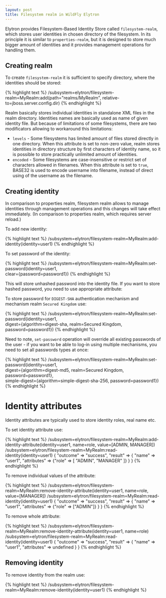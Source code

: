 ```yaml
---
layout: post
title: Filesystem realm in WildFly Elytron
---
```


Elytron provides Filesystem-Based Identity Store called `filesystem-realm`, which stores user identities in chosen directory of the filesystem.
In its principle it is similar to `properties-realm`, but it is designed to store much bigger amount of identities and it provides management operations for handling them.

## Creating realm

To create `filesystem-realm` it is sufficient to specify directory, where the identities should be stored:

{% highlight text %}
/subsystem=elytron/filesystem-realm=MyRealm:add(path="realms/MyRealm", relative-to=jboss.server.config.dir)
{% endhighlight %}

Realm basically stores individual identities in standalone XML files in the realm directory. Identities names are basically used as name of given identity file.
But because of limitations of some filesystems, there are two modificators allowing to workaround this limitations:

* `levels` - Some filesystems has limited amount of files stored directly in one directory. When this attribute is set to non-zero value, realm stores identities in directory structure by first characters of identity name, so it is possible to store practically unlimited amount of identities.
* `encoded` - Some filesystems are case-insensitive or restrict set of characters allowed in filenames. When this attribute is set to `true`, BASE32 is used to encode username into filename, instead of direct using of the username as the filename.

## Creating identity

In comparison to properties realm, filesystem realm allows to manage identities through management operations and this changes will take effect immediately. (In comparison to properties realm, which requires server reload.)

To add new identity:

{% highlight text %}
/subsystem=elytron/filesystem-realm=MyRealm:add-identity(identity=user1)
{% endhighlight %}

To set password of the identity:

{% highlight text %}
/subsystem=elytron/filesystem-realm=MyRealm:set-password(identity=user1, \
    clear={password=password1})
{% endhighlight %}

This will store unhashed password into the identity file. If you want to store hashed password, you need to use appropriate attribute:

To store password for `DIGEST-SHA` authentication mechanism and mechanism realm `Secured Kingdom` use:

{% highlight text %}
/subsystem=elytron/filesystem-realm=MyRealm:set-password(identity=user1, \
    digest={algorithm=digest-sha, realm=Secured Kingdom, password=password1})
{% endhighlight %}

Need to note, `set-password` operation will override all existing passwords of the user - if you want to be able to log-in using multiple mechanisms, you need to set all passwords types at once:

{% highlight text %}
/subsystem=elytron/filesystem-realm=MyRealm:set-password(identity=user1, \
    digest={algorithm=digest-md5, realm=Secured Kingdom, password=password1}, \
    simple-digest={algorithm=simple-digest-sha-256, password=password1})
{% endhighlight %}

# Identity attributes

Identity attributes are typically used to store identity roles, real name etc.

To set identity attribute use:

{% highlight text %}
/subsystem=elytron/filesystem-realm=MyRealm:add-identity-attribute(identity=user1, name=role, value=[ADMIN, MANAGER])
/subsystem=elytron/filesystem-realm=MyRealm:read-identity(identity=user1)
{
    "outcome" => "success",
    "result" => {
        "name" => "user1",
        "attributes" => {"role" => [
            "ADMIN",
            "MANAGER"
        ]}
    }
}
{% endhighlight %}

To remove individual values of the attribute:

{% highlight text %}
/subsystem=elytron/filesystem-realm=MyRealm:remove-identity-attribute(identity=user1, name=role, value=[MANAGER])
/subsystem=elytron/filesystem-realm=MyRealm:read-identity(identity=user1)
{
    "outcome" => "success",
    "result" => {
        "name" => "user1",
        "attributes" => {"role" => ["ADMIN"]}
    }
}
{% endhighlight %}

To remove whole attribute:

{% highlight text %}
/subsystem=elytron/filesystem-realm=MyRealm:remove-identity-attribute(identity=user1, name=role)
/subsystem=elytron/filesystem-realm=MyRealm:read-identity(identity=user1)
{
    "outcome" => "success",
    "result" => {
        "name" => "user1",
        "attributes" => undefined
    }
}
{% endhighlight %}

## Removing identity

To remove identity from the realm use:

{% highlight text %}
/subsystem=elytron/filesystem-realm=MyRealm:remove-identity(identity=user1)
{% endhighlight %}

